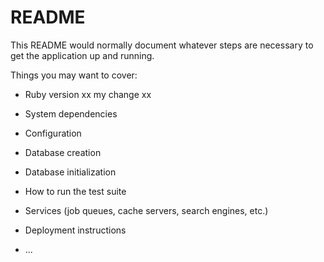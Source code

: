 # README

This README would normally document whatever steps are necessary to get the
application up and running.

Things you may want to cover:

* Ruby version xx my change xx

* System dependencies

* Configuration

* Database creation

* Database initialization

* How to run the test suite

* Services (job queues, cache servers, search engines, etc.)

* Deployment instructions

* ...

